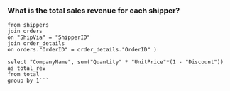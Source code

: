 ### What is the total sales revenue for each shipper?
```with total as(select "CompanyName", "Quantity", "UnitPrice", "Discount" 
from shippers 
join orders 
on "ShipVia" = "ShipperID"
join order_details 
on orders."OrderID" = order_details."OrderID" )

select "CompanyName", sum("Quantity" * "UnitPrice"*(1 - "Discount")) as total_rev
from total
group by 1```